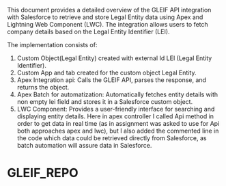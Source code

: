 This document provides a detailed overview of the GLEIF API integration with Salesforce to retrieve and store Legal Entity data using Apex and Lightning Web Component (LWC). The integration allows users to fetch company details based on the Legal Entity Identifier (LEI).

The implementation consists of:

1. Custom Object(Legal Entity) created with external Id LEI (Legal Entity Identifier).
2. Custom App and tab created for the custom object Legal Entity.
3. Apex Integration api: Calls the GLEIF API, parses the response, and returns the object.
4. Apex Batch for automatization: Automatically fetches entity details with non empty lei field and stores it in a Salesforce custom object.
5. LWC Component: Provides a user-friendly interface for searching and displaying entity details. Here in apex controller I called Api method in order to get data in real time (as in assignment was asked to use for Api both approaches apex and lwc), but I also added the commented line in the code which data could be retrieved directly from Salesforce, as batch automation will assure data in Salesforce.
# GLEIF_REPO
